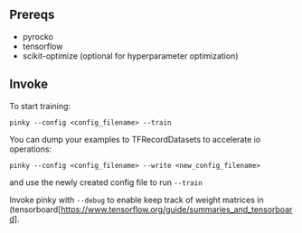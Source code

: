 Prereqs
-------

 - pyrocko
 - tensorflow
 - scikit-optimize (optional for hyperparameter optimization)

Invoke
------

To start training:

    pinky --config <config_filename> --train

You can dump your examples to TFRecordDatasets to accelerate io operations:

    pinky --config <config_filename> --write <new_config_filename>

and use the newly created config file to run `--train`

Invoke pinky with `--debug` to enable keep track of weight matrices in
(tensorboard[https://www.tensorflow.org/guide/summaries_and_tensorboard].
